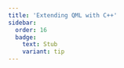 ```yaml
---
title: 'Extending QML with C++'
sidebar:
  order: 16
  badge:
    text: Stub
    variant: tip
---
```


 